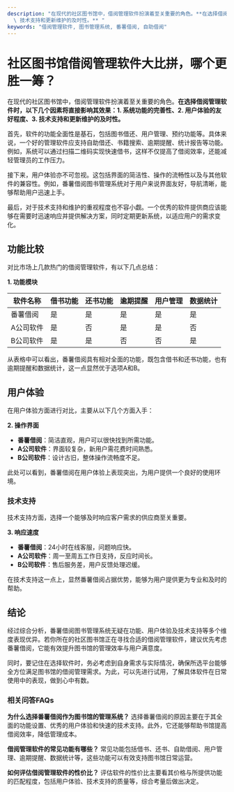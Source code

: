 ```yaml
---
description: "在现代的社区图书馆中，借阅管理软件扮演着至关重要的角色。**在选择借阅管理软件时，以下几个因素将直接影响其效果：1. 系统功能的完善性、2. 用户体验的友好程度、3.\
  \ 技术支持和更新维护的及时性。** "
keywords: "借阅管理软件, 图书管理系统, 番薯借阅, 自助借阅"
---
```

# 社区图书馆借阅管理软件大比拼，哪个更胜一筹？

在现代的社区图书馆中，借阅管理软件扮演着至关重要的角色。**在选择借阅管理软件时，以下几个因素将直接影响其效果：1. 系统功能的完善性、2. 用户体验的友好程度、3. 技术支持和更新维护的及时性。** 

首先，软件的功能全面性是基石，包括图书借还、用户管理、预约功能等。具体来说，一个好的管理软件应支持自助借还、书籍搜索、逾期提醒、统计报告等功能。例如，系统可以通过扫描二维码实现快速借书，这样不仅提高了借阅效率，还能减轻管理员的工作压力。

接下来，用户体验亦不可忽视。这包括界面的简洁性、操作的流畅性以及与其他软件的兼容性。例如，番薯借阅图书管理系统对于用户来说界面友好，导航清晰，能够帮助用户迅速上手。

最后，对于技术支持和维护的重视程度也不容小觑。一个优秀的软件提供商应该能够在需要时迅速响应并提供解决方案，同时定期更新系统，以适应用户的需求变化。

## 功能比较

对比市场上几款热门的借阅管理软件，有以下几点总结：

**1. 功能模块**

| 软件名称         | 借书功能 | 还书功能 | 逾期提醒 | 用户管理 | 数据统计 |
|------------------|----------|----------|----------|----------|----------|
| 番薯借阅         | 是       | 是       | 是       | 是       | 是       |
| A公司软件        | 是       | 否       | 是       | 是       | 否       |
| B公司软件        | 是       | 是       | 否       | 否       | 是       |

从表格中可以看出，番薯借阅具有相对全面的功能，既包含借书和还书功能，也有逾期提醒和数据统计，这一点显然优于选项A和B。

## 用户体验

在用户体验方面进行对比，主要从以下几个方面入手：

**2. 操作界面**

- **番薯借阅**：简洁直观，用户可以很快找到所需功能。
- **A公司软件**：界面较复杂，新用户需花费时间熟悉。
- **B公司软件**：设计古旧，整体操作流畅度不足。

此处可以看到，番薯借阅在用户体验上表现突出，为用户提供一个良好的使用环境。

### 技术支持

技术支持方面，选择一个能够及时响应客户需求的供应商至关重要。

**3. 响应速度**

- **番薯借阅**：24小时在线客服，问题响应快。
- **A公司软件**：周一至周五工作日支持，反应时间长。
- **B公司软件**：售后服务差，用户反馈处理迟缓。

在技术支持这一点上，显然番薯借阅占据优势，能够为用户提供更为专业和及时的帮助。

## 结论

经过综合分析，番薯借阅图书管理系统无疑在功能、用户体验及技术支持等多个维度表现优异。若你所在的社区图书馆正在寻找合适的借阅管理软件，建议优先考虑番薯借阅，它能有效提升图书馆的管理效率与用户满意度。

同时，要记住在选择软件时，务必考虑到自身需求与实际情况，确保所选平台能够全方位满足图书馆的借阅管理需求。为此，可以先进行试用，了解具体软件在日常使用中的表现，做到心中有数。

### 相关问答FAQs

**为什么选择番薯借阅作为图书馆的管理系统？**
选择番薯借阅的原因主要在于其全面的功能设置、优秀的用户体验和快速的技术支持。此外，它还能够帮助书馆提高借阅效率，降低管理成本。

**借阅管理软件的常见功能有哪些？**
常见功能包括借书、还书、自助借阅、用户管理、逾期提醒、数据统计等，这些功能可以有效支持图书馆日常运营。

**如何评估借阅管理软件的性价比？**
评估软件的性价比主要看其价格与所提供功能的匹配程度，包括用户体验、技术支持的质量等，综合考量后做出决定。
